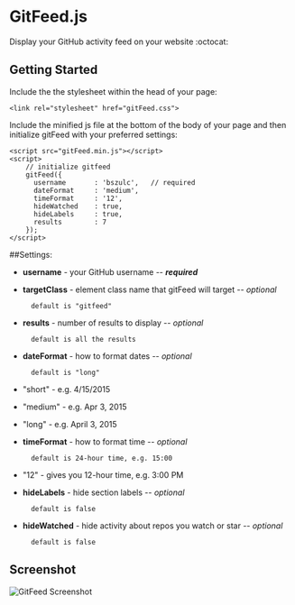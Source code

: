 # GitFeed.js 

Display your GitHub activity feed on your website :octocat:

## Getting Started

Include the the stylesheet within the head of your page:

```
<link rel="stylesheet" href="gitFeed.css">
```

Include the minified js file at the bottom of the body of your page and then initialize gitFeed 
with your preferred settings:

```
<script src="gitFeed.min.js"></script>
<script>
    // initialize gitfeed
    gitFeed({
      username       : 'bszulc',   // required
      dateFormat     : 'medium',
      timeFormat     : '12',
      hideWatched    : true,
      hideLabels     : true,
      results        : 7
    });
</script>
```

##Settings:

* **username** - your GitHub username -- ***required*** 


* **targetClass** - element class name that gitFeed will target -- *optional*
    
        default is "gitfeed"


* **results** - number of results to display -- *optional*
    
        default is all the results


* **dateFormat** - how to format dates -- *optional*

        default is "long"

 * "short" - e.g. 4/15/2015
 * "medium" - e.g. Apr 3, 2015
 * "long" - e.g. April 3, 2015


* **timeFormat** - how to format time -- *optional*

        default is 24-hour time, e.g. 15:00

 * "12" - gives you 12-hour time, e.g. 3:00 PM

* **hideLabels** - hide section labels -- *optional*
    
        default is false


* **hideWatched** - hide activity about repos you watch or star --  *optional*
        
        default is false


## Screenshot

![GitFeed Screenshot](https://github.com/Bszulc/gitFeed.js/blob/master/gitfeed-screenshot.jpg)
